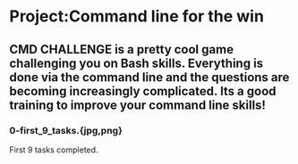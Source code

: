 # Project:Command line for the win

## **CMD CHALLENGE** is a pretty cool game challenging you on Bash skills. Everything is done via the command line and the questions are becoming increasingly complicated. Its a good training to improve your command line skills!

### 0-first_9_tasks.{jpg,png}

First 9 tasks completed.